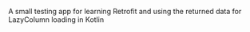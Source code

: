 A small testing app for learning Retrofit and using the returned data for LazyColumn loading in Kotlin
